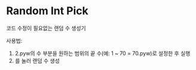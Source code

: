 # Random Int Pick
코드 수정이 필요없는 랜덤 수 생성기


사용법:  
  1. 2.pyw의 수 부분을 원하는 범위의 끝 수(예: 1 ~ 70 = 70.pyw)로 설정한 후 실행  
  2. <Enter>를 눌러 랜덤 수 생성  
